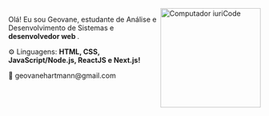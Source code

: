 <img src="https://raw.githubusercontent.com/MicaelliMedeiros/micaellimedeiros/master/image/computer-illustration.png" min-width="200px" max-width="200px" width="200px" align="right" alt="Computador iuriCode">

<p align="left"> 
  Olá! Eu sou Geovane, estudante de Análise e Desenvolvimento de Sistemas e<strong> desenvolvedor web </strong>.
</p>

<p align="left">
 ⚙ Linguagens: <strong>HTML, CSS, JavaScript/Node.js, ReactJS e Next.js!</strong>
</p>

<p align="left">
  💌 geovanehartmann@gmail.com 
</p>

